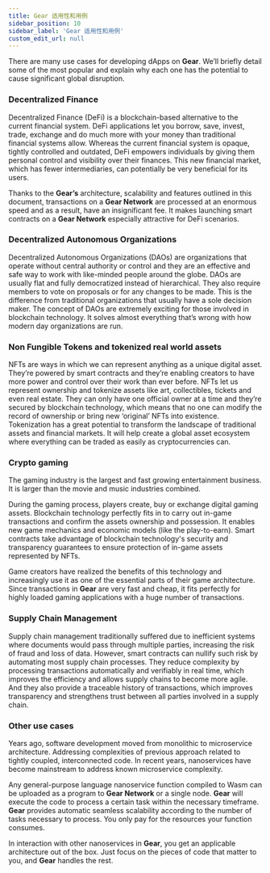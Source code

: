 ```yaml
---
title: Gear 适用性和用例
sidebar_position: 10
sidebar_label: 'Gear 适用性和用例'
custom_edit_url: null
---
```


There are many use cases for developing dApps on **Gear**. We’ll briefly detail some of the most popular and explain why each one has the potential to cause significant global disruption.

### Decentralized Finance

Decentralized Finance (DeFi) is a blockchain-based alternative to the current financial system. DeFi applications let you borrow, save, invest, trade, exchange and do much more with your money than traditional financial systems allow.
Whereas the current financial system is opaque, tightly controlled and outdated, DeFi empowers individuals by giving them personal control and visibility over their finances. This new financial market, which has fewer intermediaries, can potentially be very beneficial for its users.

Thanks to the **Gear’s** architecture, scalability and features outlined in this document, transactions on a **Gear Network** are processed at an enormous speed and as a result, have an insignificant fee. It makes launching smart contracts on a **Gear Network** especially attractive for DeFi scenarios.

### Decentralized Autonomous Organizations

Decentralized Autonomous Organizations (DAOs) are organizations that operate without central authority or control and they are an effective and safe way to work with like-minded people around the globe. DAOs are usually flat and fully democratized instead of hierarchical. They also require members to vote on proposals or for any changes to be made. This is the difference from traditional organizations that usually have a sole decision maker. The concept of DAOs are extremely exciting for those involved in blockchain technology. It solves almost everything that’s wrong with how modern day organizations are run.

### Non Fungible Tokens and tokenized real world assets

NFTs are ways in which we can represent anything as a unique digital asset. They’re powered by smart contracts and they’re enabling creators to have more power and control over their work than ever before. NFTs let us represent ownership and tokenize assets like art, collectibles, tickets and even real estate. They can only have one official owner at a time and they’re secured by blockchain technology, which means that no one can modify the record of ownership or bring new ‘original’ NFTs into existence.
Tokenization has a great potential to transform the landscape of traditional assets and financial markets. It will help create a global asset ecosystem where everything can be traded as easily as cryptocurrencies can.

### Crypto gaming

The gaming industry is the largest and fast growing entertainment business. It is larger than the movie and music industries combined.

During the gaming process, players create, buy or exchange digital gaming assets. Blockchain technology perfectly fits in to carry out in-game transactions and confirm the assets ownership and possession. It enables new game mechanics and economic models (like the play-to-earn). Smart contracts take advantage of blockchain technology's security and transparency guarantees to ensure protection of in-game assets represented by NFTs.

Game creators have realized the benefits of this technology and increasingly use it as one of the essential parts of their game architecture. Since transactions in **Gear** are very fast and cheap, it fits perfectly for highly loaded gaming applications with a huge number of transactions.

### Supply Chain Management

Supply chain management traditionally suffered due to inefficient systems where documents would pass through multiple parties, increasing the risk of fraud and loss of data. However, smart contracts can nullify such risk by automating most supply chain processes. They reduce complexity by processing transactions automatically and verifiably in real time, which improves the efficiency and allows supply chains to become more agile. And they also provide a traceable history of transactions, which improves transparency and strengthens trust between all parties involved in a supply chain.

### Other use cases

Years ago, software development moved from monolithic to microservice architecture. Addressing complexities of previous approach related to tightly coupled, interconnected code. In recent years, nanoservices have become mainstream to address known microservice complexity.

Any general-purpose language nanoservice function compiled to Wasm can be uploaded as a program to **Gear Network** or a single node. **Gear** will execute the code to process a certain task within the necessary timeframe. **Gear** provides automatic seamless scalability according to the number of tasks necessary to process. You only pay for the resources your function consumes.

In interaction with other nanoservices in **Gear**, you get an applicable architecture out of the box. Just focus on the pieces of code that matter to you, and **Gear** handles the rest.